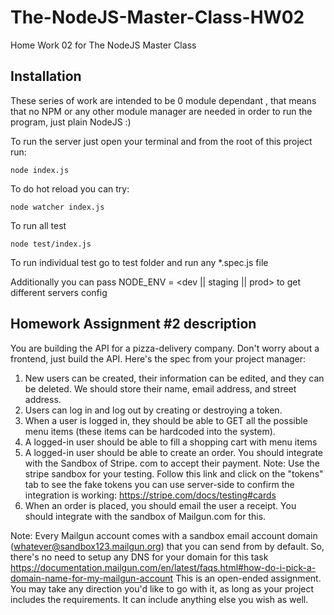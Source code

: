 # The-NodeJS-Master-Class-HW02
Home Work 02 for The NodeJS Master Class

## Installation
These series of work are intended to be 0 module dependant , that means that no NPM or any other 
module manager are needed in order to run the program, just plain NodeJS :)

To run the server just open your terminal and from the root of this project run:

    node index.js 

To do hot reload you can try:

    node watcher index.js

To run all test
    
    node test/index.js

To run individual test go to test folder and run any *.spec.js file

Additionally you can pass NODE_ENV = <dev || staging || prod> to get different servers config    
     

## Homework Assignment #2 description

You are building the API for a pizza-delivery company. Don't worry about a frontend, just build the API. Here's the spec from your project manager: 
1. New users can be created, their information can be edited, and they can be deleted. 
We should store their name, email address, and street address.
2. Users can log in and log out by creating or destroying a token.
3. When a user is logged in, they should be able to GET all the possible menu items 
(these items can be hardcoded into the system). 
4. A logged-in user should be able to fill a shopping cart with menu items
5. A logged-in user should be able to create an order. You should integrate with the Sandbox of Stripe.
com to accept their payment. Note: Use the stripe sandbox for your testing. Follow this link and 
click on the "tokens" tab to see the fake tokens you can use server-side to confirm the integration
 is working: https://stripe.com/docs/testing#cards
6. When an order is placed, you should email the user a receipt. 
You should integrate with the sandbox of Mailgun.com for this. 

Note: Every Mailgun account comes with a sandbox email account domain 
(whatever@sandbox123.mailgun.org) that you can send from by default. So, there's no need to setup 
any DNS for your domain for this task 
https://documentation.mailgun.com/en/latest/faqs.html#how-do-i-pick-a-domain-name-for-my-mailgun-account
This is an open-ended assignment. You may take any direction you'd like to go with it, as long as 
your project includes the requirements. It can include anything else you wish as well. 

